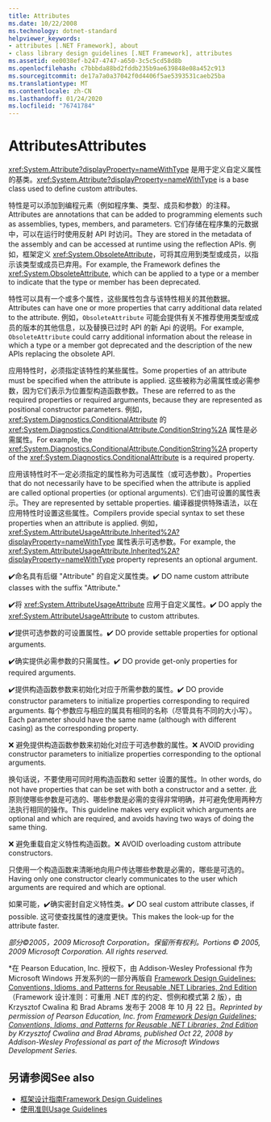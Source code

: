 ```yaml
---
title: Attributes
ms.date: 10/22/2008
ms.technology: dotnet-standard
helpviewer_keywords:
- attributes [.NET Framework], about
- class library design guidelines [.NET Framework], attributes
ms.assetid: ee0038ef-b247-4747-a650-3c5c5cd58d8b
ms.openlocfilehash: c7bbbda88bd2fddb235b9ae639848e08a452c913
ms.sourcegitcommit: de17a7a0a37042f0d4406f5ae5393531caeb25ba
ms.translationtype: MT
ms.contentlocale: zh-CN
ms.lasthandoff: 01/24/2020
ms.locfileid: "76741784"
---
```

# <a name="attributes"></a><span data-ttu-id="91671-102">Attributes</span><span class="sxs-lookup"><span data-stu-id="91671-102">Attributes</span></span>
<span data-ttu-id="91671-103"><xref:System.Attribute?displayProperty=nameWithType> 是用于定义自定义属性的基类。</span><span class="sxs-lookup"><span data-stu-id="91671-103"><xref:System.Attribute?displayProperty=nameWithType> is a base class used to define custom attributes.</span></span>

 <span data-ttu-id="91671-104">特性是可以添加到编程元素（例如程序集、类型、成员和参数）的注释。</span><span class="sxs-lookup"><span data-stu-id="91671-104">Attributes are annotations that can be added to programming elements such as assemblies, types, members, and parameters.</span></span> <span data-ttu-id="91671-105">它们存储在程序集的元数据中，可以在运行时使用反射 API 时访问。</span><span class="sxs-lookup"><span data-stu-id="91671-105">They are stored in the metadata of the assembly and can be accessed at runtime using the reflection APIs.</span></span> <span data-ttu-id="91671-106">例如，框架定义 <xref:System.ObsoleteAttribute>，可将其应用到类型或成员，以指示该类型或成员已弃用。</span><span class="sxs-lookup"><span data-stu-id="91671-106">For example, the Framework defines the <xref:System.ObsoleteAttribute>, which can be applied to a type or a member to indicate that the type or member has been deprecated.</span></span>

 <span data-ttu-id="91671-107">特性可以具有一个或多个属性，这些属性包含与该特性相关的其他数据。</span><span class="sxs-lookup"><span data-stu-id="91671-107">Attributes can have one or more properties that carry additional data related to the attribute.</span></span> <span data-ttu-id="91671-108">例如，`ObsoleteAttribute` 可能会提供有关不推荐使用类型或成员的版本的其他信息，以及替换已过时 API 的新 Api 的说明。</span><span class="sxs-lookup"><span data-stu-id="91671-108">For example, `ObsoleteAttribute` could carry additional information about the release in which a type or a member got deprecated and the description of the new APIs replacing the obsolete API.</span></span>

 <span data-ttu-id="91671-109">应用特性时，必须指定该特性的某些属性。</span><span class="sxs-lookup"><span data-stu-id="91671-109">Some properties of an attribute must be specified when the attribute is applied.</span></span> <span data-ttu-id="91671-110">这些被称为必需属性或必需参数，因为它们表示为位置型构造函数参数。</span><span class="sxs-lookup"><span data-stu-id="91671-110">These are referred to as the required properties or required arguments, because they are represented as positional constructor parameters.</span></span> <span data-ttu-id="91671-111">例如，<xref:System.Diagnostics.ConditionalAttribute> 的 <xref:System.Diagnostics.ConditionalAttribute.ConditionString%2A> 属性是必需属性。</span><span class="sxs-lookup"><span data-stu-id="91671-111">For example, the <xref:System.Diagnostics.ConditionalAttribute.ConditionString%2A> property of the <xref:System.Diagnostics.ConditionalAttribute> is a required property.</span></span>

 <span data-ttu-id="91671-112">应用该特性时不一定必须指定的属性称为可选属性（或可选参数）。</span><span class="sxs-lookup"><span data-stu-id="91671-112">Properties that do not necessarily have to be specified when the attribute is applied are called optional properties (or optional arguments).</span></span> <span data-ttu-id="91671-113">它们由可设置的属性表示。</span><span class="sxs-lookup"><span data-stu-id="91671-113">They are represented by settable properties.</span></span> <span data-ttu-id="91671-114">编译器提供特殊语法，以在应用特性时设置这些属性。</span><span class="sxs-lookup"><span data-stu-id="91671-114">Compilers provide special syntax to set these properties when an attribute is applied.</span></span> <span data-ttu-id="91671-115">例如，<xref:System.AttributeUsageAttribute.Inherited%2A?displayProperty=nameWithType> 属性表示可选参数。</span><span class="sxs-lookup"><span data-stu-id="91671-115">For example, the <xref:System.AttributeUsageAttribute.Inherited%2A?displayProperty=nameWithType> property represents an optional argument.</span></span>

 <span data-ttu-id="91671-116">✔️命名具有后缀 "Attribute" 的自定义属性类。</span><span class="sxs-lookup"><span data-stu-id="91671-116">✔️ DO name custom attribute classes with the suffix "Attribute."</span></span>

 <span data-ttu-id="91671-117">✔️将 <xref:System.AttributeUsageAttribute> 应用于自定义属性。</span><span class="sxs-lookup"><span data-stu-id="91671-117">✔️ DO apply the <xref:System.AttributeUsageAttribute> to custom attributes.</span></span>

 <span data-ttu-id="91671-118">✔️提供可选参数的可设置属性。</span><span class="sxs-lookup"><span data-stu-id="91671-118">✔️ DO provide settable properties for optional arguments.</span></span>

 <span data-ttu-id="91671-119">✔️确实提供必需参数的只需属性。</span><span class="sxs-lookup"><span data-stu-id="91671-119">✔️ DO provide get-only properties for required arguments.</span></span>

 <span data-ttu-id="91671-120">✔️提供构造函数参数来初始化对应于所需参数的属性。</span><span class="sxs-lookup"><span data-stu-id="91671-120">✔️ DO provide constructor parameters to initialize properties corresponding to required arguments.</span></span> <span data-ttu-id="91671-121">每个参数应与相应的属具有相同的名称（尽管具有不同的大小写）。</span><span class="sxs-lookup"><span data-stu-id="91671-121">Each parameter should have the same name (although with different casing) as the corresponding property.</span></span>

 <span data-ttu-id="91671-122">❌ 避免提供构造函数参数来初始化对应于可选参数的属性。</span><span class="sxs-lookup"><span data-stu-id="91671-122">❌ AVOID providing constructor parameters to initialize properties corresponding to the optional arguments.</span></span>

 <span data-ttu-id="91671-123">换句话说，不要使用可同时用构造函数和 setter 设置的属性。</span><span class="sxs-lookup"><span data-stu-id="91671-123">In other words, do not have properties that can be set with both a constructor and a setter.</span></span> <span data-ttu-id="91671-124">此原则使哪些参数是可选的、哪些参数是必需的变得非常明确，并可避免使用两种方法执行相同的操作。</span><span class="sxs-lookup"><span data-stu-id="91671-124">This guideline makes very explicit which arguments are optional and which are required, and avoids having two ways of doing the same thing.</span></span>

 <span data-ttu-id="91671-125">❌ 避免重载自定义特性构造函数。</span><span class="sxs-lookup"><span data-stu-id="91671-125">❌ AVOID overloading custom attribute constructors.</span></span>

 <span data-ttu-id="91671-126">只使用一个构造函数来清晰地向用户传达哪些参数是必需的，哪些是可选的。</span><span class="sxs-lookup"><span data-stu-id="91671-126">Having only one constructor clearly communicates to the user which arguments are required and which are optional.</span></span>

 <span data-ttu-id="91671-127">如果可能，✔️确实密封自定义特性类。</span><span class="sxs-lookup"><span data-stu-id="91671-127">✔️ DO seal custom attribute classes, if possible.</span></span> <span data-ttu-id="91671-128">这可使查找属性的速度更快。</span><span class="sxs-lookup"><span data-stu-id="91671-128">This makes the look-up for the attribute faster.</span></span>

 <span data-ttu-id="91671-129">*部分©2005，2009 Microsoft Corporation。保留所有权利。*</span><span class="sxs-lookup"><span data-stu-id="91671-129">*Portions © 2005, 2009 Microsoft Corporation. All rights reserved.*</span></span>

 <span data-ttu-id="91671-130">\*在 Pearson Education, Inc. 授权下，由 Addison-Wesley Professional 作为 Microsoft Windows 开发系列的一部分再版自 [Framework Design Guidelines: Conventions, Idioms, and Patterns for Reusable .NET Libraries, 2nd Edition](https://www.informit.com/store/framework-design-guidelines-conventions-idioms-and-9780321545619)（Framework 设计准则：可重用 .NET 库的约定、惯例和模式第 2 版），由 Krzysztof Cwalina 和 Brad Abrams 发布于 2008 年 10 月 22 日。</span><span class="sxs-lookup"><span data-stu-id="91671-130">*Reprinted by permission of Pearson Education, Inc. from [Framework Design Guidelines: Conventions, Idioms, and Patterns for Reusable .NET Libraries, 2nd Edition](https://www.informit.com/store/framework-design-guidelines-conventions-idioms-and-9780321545619) by Krzysztof Cwalina and Brad Abrams, published Oct 22, 2008 by Addison-Wesley Professional as part of the Microsoft Windows Development Series.*</span></span>

## <a name="see-also"></a><span data-ttu-id="91671-131">另请参阅</span><span class="sxs-lookup"><span data-stu-id="91671-131">See also</span></span>

- [<span data-ttu-id="91671-132">框架设计指南</span><span class="sxs-lookup"><span data-stu-id="91671-132">Framework Design Guidelines</span></span>](../../../docs/standard/design-guidelines/index.md)
- [<span data-ttu-id="91671-133">使用准则</span><span class="sxs-lookup"><span data-stu-id="91671-133">Usage Guidelines</span></span>](../../../docs/standard/design-guidelines/usage-guidelines.md)
